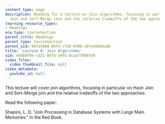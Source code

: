 ```yaml
---
content_type: page
description: Reading for a lecture on join algorithms, focusing in particular on Hash
  Join and Sort-Merge join and the relative tradeoffs of the two approaches.
learning_resource_types:
- Readings
ocw_type: CourseSection
parent_title: Readings
parent_type: CourseSection
parent_uid: 607e580d-09fd-cfa0-0f08-a87ae0de6ad6
title: 'Lecture 8: Join Algorithms'
uid: 4ddb0f0e-cd21-86f8-a9fb-8caaf7006fd9
video_files:
  video_thumbnail_file: null
video_metadata:
  youtube_id: null
---
```


This lecture will cover join algorithms, focusing in particular on Hash Join and Sort-Merge join and the relative tradeoffs of the two approaches.

Read the following paper:

Shapiro, L. D. "Join Processing in Database Systems with Large Main Memories." In the Red Book.